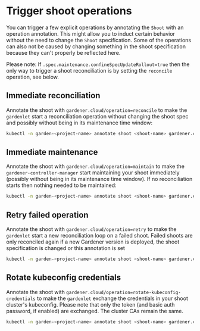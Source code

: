 # Trigger shoot operations

You can trigger a few explicit operations by annotating the `Shoot` with an operation annotation.
This might allow you to induct certain behavior without the need to change the `Shoot` specification.
Some of the operations can also not be caused by changing something in the shoot specification because they can't properly be reflected here.

Please note: If `.spec.maintenance.confineSpecUpdateRollout=true` then the only way to trigger a shoot reconciliation is by setting the `reconcile` operation, see below.

## Immediate reconciliation

Annotate the shoot with `gardener.cloud/operation=reconcile` to make the `gardenlet` start a reconciliation operation without changing the shoot spec and possibly without being in its maintenance time window:

```bash
kubectl -n garden-<project-name> annotate shoot <shoot-name> gardener.cloud/operation=reconcile
```

## Immediate maintenance

Annotate the shoot with `gardener.cloud/operation=maintain` to make the `gardener-controller-manager` start maintaining your shoot immediately (possibly without being in its maintenance time window).
If no reconciliation starts then nothing needed to be maintained:

```bash
kubectl -n garden-<project-name> annotate shoot <shoot-name> gardener.cloud/operation=maintain
```

## Retry failed operation

Annotate the shoot with `gardener.cloud/operation=retry` to make the `gardenlet` start a new reconciliation loop on a failed shoot.
Failed shoots are only reconciled again if a new Gardener version is deployed, the shoot specification is changed or this annotation is set

```bash
kubectl -n garden-<project-name> annotate shoot <shoot-name> gardener.cloud/operation=retry
```

## Rotate kubeconfig credentials

Annotate the shoot with `gardener.cloud/operation=rotate-kubeconfig-credentials` to make the `gardenlet` exchange the credentials in your shoot cluster's kubeconfig.
Please note that only the token (and basic auth password, if enabled) are exchanged. The cluster CAs remain the same.

```bash
kubectl -n garden-<project-name> annotate shoot <shoot-name> gardener.cloud/operation=rotate-kubeconfig-credentials
```
